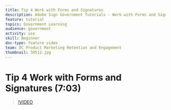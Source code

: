 ```yaml
---
title: Tip 4 Work with Forms and Signatures
description: Adobe Sign Government Tutorials - Work with Forms and Signatures
feature: tutorial
topics: Government Learning
audience: government
activity: use
skill: Beginner
doc-type: feature video
team: DC Product Marketing Retention and Engagement
thumbnail: 34512.jpg
---
```


# Tip 4 Work with Forms and Signatures (7:03)

>[!VIDEO](https://video.tv.adobe.com/v/34512)
